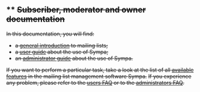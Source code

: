 ** ~~Subscriber, moderator and owner documentation~~
----------------------------------------------------

~~In this documentation, you will find:~~

-   ~~a [general introduction](help/introduction.md) to mailing lists;~~
-   ~~a [user guide](help/user.md) about the use of Sympa;~~
-   ~~an [administrator guide](help/admin.md) about the use of Sympa.~~

~~If you want to perform a particular task, take a look at the list of all [available features](help/introduction.md#features) in the mailing list management software Sympa.~~
~~If you experience any problem, please refer to the [users FAQ](help/faquser.md) or to the [administrators FAQ](help/faqadmin.md).~~

